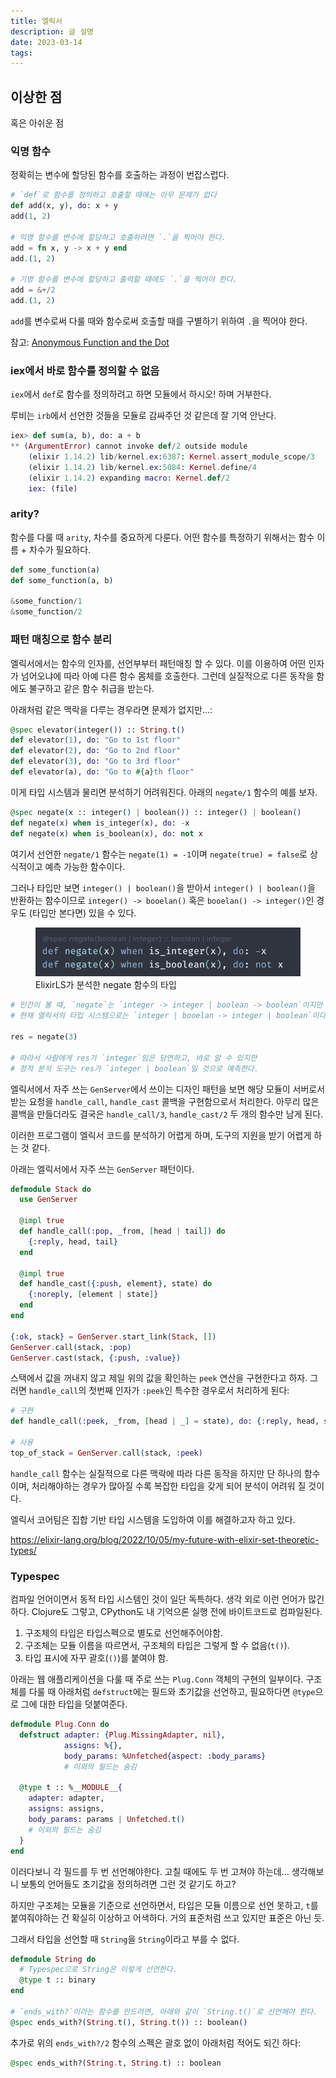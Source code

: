 ```yaml
---
title: 엘릭서
description: 글 설명
date: 2023-03-14
tags:
---
```


## 이상한 점

혹은 아쉬운 점

### 익명 함수

정확히는 변수에 할당된 함수를 호출하는 과정이 번잡스럽다.

```elixir
# `def`로 함수를 정의하고 호출할 때에는 아무 문제가 없다
def add(x, y), do: x + y
add(1, 2)

# 익명 함수를 변수에 할당하고 호출하려면 `.`을 찍어야 한다.
add = fn x, y -> x + y end
add.(1, 2)

# 기명 함수를 변수에 할당하고 출력할 때에도 `.`을 찍어야 한다.
add = &+/2
add.(1, 2)
```

`add`를 변수로써 다룰 때와 함수로써 호출할 때를 구별하기 위하여 `.`을 찍어야
한다.

참고: [Anonymous Function and the Dot](https://ragiragi.github.io/2019/11/01/anonymous-function-and-the-dot/)

### iex에서 바로 함수를 정의할 수 없음

`iex`에서 `def`로 함수를 정의하려고 하면 모듈에서 하시오! 하며 거부한다.

루비는 `irb`에서 선언한 것들을 모듈로 감싸주던 것 같은데 잘 기억 안난다.

```elixir
iex> def sum(a, b), do: a + b
** (ArgumentError) cannot invoke def/2 outside module
    (elixir 1.14.2) lib/kernel.ex:6387: Kernel.assert_module_scope/3
    (elixir 1.14.2) lib/kernel.ex:5084: Kernel.define/4
    (elixir 1.14.2) expanding macro: Kernel.def/2
    iex: (file)
```

### arity?

함수를 다룰 때 `arity`, 차수를 중요하게 다룬다. 어떤 함수를 특정하기 위해서는
함수 이름 + 차수가 필요하다.

```elixir
def some_function(a)
def some_function(a, b)

&some_function/1
&some_function/2
```

### 패턴 매칭으로 함수 분리

엘릭서에서는 함수의 인자를, 선언부부터 패턴매칭 할 수 있다.
이를 이용하여 어떤 인자가 넘어오냐에 따라 아예 다른 함수 몸체를 호출한다.
그런데 실질적으로 다른 동작을 함에도 불구하고 같은 함수 취급을 받는다.

아래처럼 같은 맥락을 다루는 경우라면 문제가 없지만...:

```elixir
@spec elevator(integer()) :: String.t()
def elevator(1), do: "Go to 1st floor"
def elevator(2), do: "Go to 2nd floor"
def elevator(3), do: "Go to 3rd floor"
def elevator(a), do: "Go to #{a}th floor"
```

이게 타입 시스템과 물리면 분석하기 어려워진다. 아래의 `negate/1` 함수의 예를
보자.

```elixir
@spec negate(x :: integer() | boolean()) :: integer() | boolean()
def negate(x) when is_integer(x), do: -x
def negate(x) when is_boolean(x), do: not x
```

여기서 선언한 `negate/1` 함수는
`negate(1) = -1`이며 `negate(true) = false`로 상식적이고 예측 가능한 함수이다.

그러나 타입만 보면 `integer() | boolean()`을 받아서 `integer() | boolean()`을
반환하는 함수이므로 `integer() -> booelan()` 혹은 `booelan() -> integer()`인
경우도 (타입만 본다면) 있을 수 있다.

<figure>
	<img src="/assets/elixir-negate-function.png">
	<figcapution>ElixirLS가 분석한 negate 함수의 타입</figcaption>
</figure>

```elixir
# 인간이 볼 때, `negate`는 `integer -> integer | boolean -> boolean`이지만
# 현재 엘릭서의 타입 시스템으로는 `integer | booelan -> integer | boolean`이다.

res = negate(3)

# 따라서 사람에게 res가 `integer`임은 당연하고, 바로 알 수 있지만
# 정적 분석 도구는 res가 `integer | boolean`일 것으로 예측한다.
```

엘릭서에서 자주 쓰는 `GenServer`에서 쓰이는 디자인 패턴을 보면 해당 모듈이
서버로서 받는 요청을 `handle_call`, `handle_cast` 콜백을 구현함으로서
처리한다. 아무리 많은 콜백을 만들더라도 결국은 `handle_call/3`, `handle_cast/2`
두 개의 함수만 남게 된다.

이러한 프로그램이 엘릭서 코드를 분석하기 어렵게 하며, 도구의 지원을 받기 어렵게
하는 것 같다.

아래는 엘릭서에서 자주 쓰는 `GenServer` 패턴이다.

```elixir
defmodule Stack do
  use GenServer

  @impl true
  def handle_call(:pop, _from, [head | tail]) do
    {:reply, head, tail}
  end

  @impl true
  def handle_cast({:push, element}, state) do
    {:noreply, [element | state]}
  end
end

{:ok, stack} = GenServer.start_link(Stack, [])
GenServer.call(stack, :pop)
GenServer.cast(stack, {:push, :value})
```

스택에서 값을 꺼내지 않고 제일 위의 값을 확인하는 `peek` 연산을 구현한다고 하자.
그러면 `handle_call`의 첫번째 인자가 `:peek`인 특수한 경우로서 처리하게 된다:

```elixir
# 구현
def handle_call(:peek, _from, [head | _] = state), do: {:reply, head, state}

# 사용
top_of_stack = GenServer.call(stack, :peek)
```

`handle_call` 함수는 실질적으로 다른 맥락에 따라 다른 동작을 하지만 단 하나의
함수이며, 처리해야하는 경우가 많아질 수록 복잡한 타입을 갖게 되어 분석이
어려워 질 것이다.

엘릭서 코어팀은 집합 기반 타입 시스템을 도입하여 이를 해결하고자 하고 있다.

https://elixir-lang.org/blog/2022/10/05/my-future-with-elixir-set-theoretic-types/

### Typespec

컴파일 언어이면서 동적 타입 시스템인 것이 일단 독특하다.
생각 외로 이런 언어가 많긴 하다. Clojure도 그렇고, CPython도 내 기억으론
실행 전에 바이트코드로 컴파일된다.

1. 구조체의 타입은 타입스펙으로 별도로 선언해주어야함.
2. 구조체는 모듈 이름을 따르면서, 구조체의 타입은 그렇게 할 수 없음(`t()`).
3. 타입 표시에 자꾸 괄호(`()`)를 붙여야 함.

아래는 웹 애플리케이션을 다룰 때 주로 쓰는 `Plug.Conn` 객체의 구현의 일부이다. 구조체를 다룰 때 아래처럼 `defstruct`에는 필드와 초기값을 선언하고, 필요하다면 `@type`으로 그에 대한 타입을 덧붙여준다.

```elixir
defmodule Plug.Conn do
  defstruct adapter: {Plug.MissingAdapter, nil},
            assigns: %{},
            body_params: %Unfetched{aspect: :body_params}
            # 이외의 필드는 숨김
  
  @type t :: %__MODULE__{
    adapter: adapter,
    assigns: assigns,
    body_params: params | Unfetched.t()
    # 이외의 필드는 숨김
  }
end
```

이러다보니 각 필드를 두 번 선언해야한다. 고칠 때에도 두 번 고쳐야 하는데... 생각해보니 보통의 언어들도 초기값을 정의하려면 그런 것 같기도 하고? 

하지만 구조체는 모듈을 기준으로 선언하면서, 타입은 모듈 이름으로 선언 못하고,
`t`를 붙여줘야하는 건 확실히 이상하고 어색하다. 거의 표준처럼 쓰고 있지만
표준은 아닌 듯.

그래서 타입을 선언할 때 `String`을 `String`이라고 부를 수 없다.

```elixir
defmodule String do
  # Typespec으로 String은 이렇게 선언한다.
  @type t :: binary
end

# `ends_with?`이라는 함수를 만드려면, 아래와 같이 `String.t()`로 선언해야 한다.
@spec ends_with?(String.t(), String.t()) :: boolean()
```

추가로 위의 `ends_with?/2` 함수의 스펙은 괄호 없이 아래처럼 적어도 되긴 하다:

```elixir
@spec ends_with?(String.t, String.t) :: boolean
```
